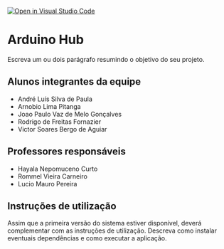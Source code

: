 [![Open in Visual Studio Code](https://classroom.github.com/assets/open-in-vscode-718a45dd9cf7e7f842a935f5ebbe5719a5e09af4491e668f4dbf3b35d5cca122.svg)](https://classroom.github.com/online_ide?assignment_repo_id=11737665&assignment_repo_type=AssignmentRepo)
# Arduino Hub

Escreva um ou dois parágrafo resumindo o objetivo do seu projeto.

## Alunos integrantes da equipe
- André Luís Silva de Paula
- Arnobio Lima Pitanga
- Joao Paulo Vaz de Melo Gonçalves
- Rodrigo de Freitas Fornazier
- Victor Soares Bergo de Aguiar

## Professores responsáveis
- Hayala Nepomuceno Curto
- Rommel Vieira Carneiro
- Lucio Mauro Pereira

## Instruções de utilização

Assim que a primeira versão do sistema estiver disponível, deverá complementar com as instruções de utilização. Descreva como instalar eventuais dependências e como executar a aplicação.
